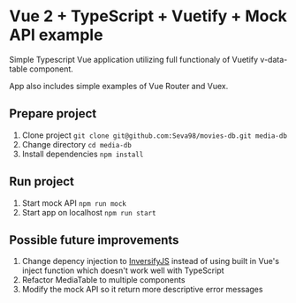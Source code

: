 # Vue 2 + TypeScript + Vuetify + Mock API example

Simple Typescript Vue application utilizing full functionaly of Vuetify v-data-table component.

App also includes simple examples of Vue Router and Vuex.

## Prepare project

1. Clone project `git clone git@github.com:Seva98/movies-db.git media-db`
2. Change directory `cd media-db`
3. Install dependencies `npm install`

## Run project

1. Start mock API `npm run mock`
2. Start app on localhost `npm run start`

## Possible future improvements

1. Change depency injection to [InversifyJS](http://inversify.io) instead of using built in Vue's inject function which doesn't work well with TypeScript
2. Refactor MediaTable to multiple components
3. Modify the mock API so it return more descriptive error messages
